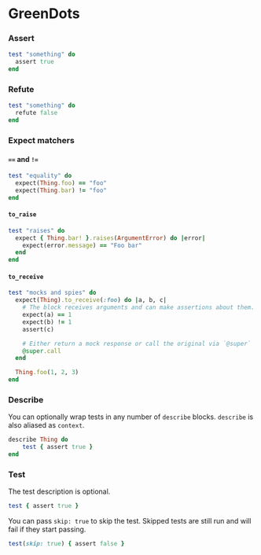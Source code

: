 # GreenDots

### Assert

```ruby
test "something" do
  assert true
end
```

### Refute

```ruby
test "something" do
  refute false
end
```

### Expect matchers

#### `==` and `!=`

```ruby
test "equality" do
  expect(Thing.foo) == "foo"
  expect(Thing.bar) != "foo"
end
```

#### `to_raise`

```ruby
test "raises" do
  expect { Thing.bar! }.raises(ArgumentError) do |error|
    expect(error.message) == "Foo bar"
  end
end
```

#### `to_receive`

```ruby
test "mocks and spies" do
  expect(Thing).to_receive(:foo) do |a, b, c|
    # The block receives arguments and can make assertions about them.
    expect(a) == 1
    expect(b) != 1
    assert(c)

    # Either return a mock response or call the original via `@super`
    @super.call
  end

  Thing.foo(1, 2, 3)
end
```

### Describe
You can optionally wrap tests in any number of `describe` blocks. `describe` is also aliased as `context`.

```ruby
describe Thing do
	test { assert true }
end
```

### Test
The test description is optional.

```ruby
test { assert true }
```

You can pass `skip: true` to skip the test. Skipped tests are still run and will fail if they start passing.

```ruby
test(skip: true) { assert false }
```